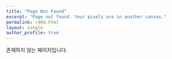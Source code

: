 ```yaml
---
title: "Page Not Found"
excerpt: "Page not found. Your pixels are in another canvas."
permalink: /404.html
layout: single
author_profile: true
---
```


존재하지 않는 페이지입니다.
